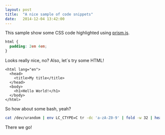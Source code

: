```yaml
---
layout: post
title:  "A nice sample of code snippets"
date:   2014-12-04 13:42:00
---
```


This sample show some CSS code highlighted using [prism.js](http://prismjs.com).

~~~css
html {
  padding: 2em 4em;
}
~~~

Looks really nice, no? Also, let´s try some HTML!

~~~markup
<html lang="en">
  <head>
    <title>My title</title>
  </head>
  <body>
    <h1>Hello World!</h1>
  </body>
</html>
~~~

So how about some bash, yeah?

~~~bash
cat /dev/urandom | env LC_CTYPE=C tr -dc 'a-zA-Z0-9' | fold -w 32 | head -n 1
~~~

There we go!